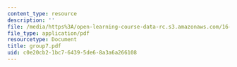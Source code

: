 ```yaml
---
content_type: resource
description: ''
file: /media/https%3A/open-learning-course-data-rc.s3.amazonaws.com/16-810-engineering-design-and-rapid-prototyping-january-iap-2005/c0e20cb21bc764395de68a3a6a266108_group7.pdf
file_type: application/pdf
resourcetype: Document
title: group7.pdf
uid: c0e20cb2-1bc7-6439-5de6-8a3a6a266108
---
```

